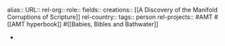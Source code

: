 alias::
URL::
rel-org::
role::
fields::
creations:: [[A Discovery of the Manifold Corruptions of Scripture]]
rel-country::
tags:: person
rel-projects:: #AMT #[[AMT hyperbook]] #[[Babies, Bibles and Bathwater]]


-
